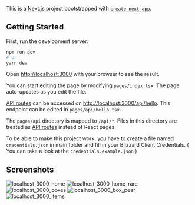 This is a [Next.js](https://nextjs.org/) project bootstrapped with [`create-next-app`](https://github.com/vercel/next.js/tree/canary/packages/create-next-app).

## Getting Started

First, run the development server:

```bash
npm run dev
# or
yarn dev
```

Open [http://localhost:3000](http://localhost:3000) with your browser to see the result.

You can start editing the page by modifying `pages/index.tsx`. The page auto-updates as you edit the file.

[API routes](https://nextjs.org/docs/api-routes/introduction) can be accessed on [http://localhost:3000/api/hello](http://localhost:3000/api/hello). This endpoint can be edited in `pages/api/hello.tsx`.

The `pages/api` directory is mapped to `/api/*`. Files in this directory are treated as [API routes](https://nextjs.org/docs/api-routes/introduction) instead of React pages.

To be able to make this project work, you have to create a file named `credentials.json` in main folder and fill in your Blizzard Client Credentials. ( You can take a look at the `credentials.example.json` )

Screenshots
---

![localhost_3000_home](https://user-images.githubusercontent.com/8138047/138617786-744f1924-1d8e-4d80-b9ab-6dacca86c351.jpg)
![lcoalhost_3000_home_rare](https://user-images.githubusercontent.com/8138047/138617845-dc79558a-f34d-47be-8fd5-087478f9b9ae.jpg)
![localhost_3000_boxes](https://user-images.githubusercontent.com/8138047/138617849-41b8c677-caf9-4ce7-9a9c-8a879e11dd2a.png)
![localhost_3000_box_pear](https://user-images.githubusercontent.com/8138047/138617852-a3f36c71-10b3-4233-930a-9df25c3cc7de.png)
![localhost_3000_items](https://user-images.githubusercontent.com/8138047/138617865-06a6b2ae-800a-4ae3-bbbb-4437774d1538.png)
